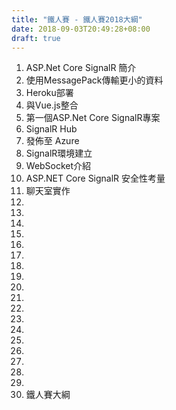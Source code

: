```yaml
---
title: "鐵人賽 - 鐵人賽2018大綱"
date: 2018-09-03T20:49:28+08:00
draft: true
---
```


1. ASP.Net Core SignalR 簡介
2. 使用MessagePack傳輸更小的資料
3. Heroku部署
4. 與Vue.js整合
5. 第一個ASP.Net Core SignalR專案
6. SignalR Hub
7. 發佈至 Azure
8. SignalR環境建立
9. WebSocket介紹
10. ASP.NET Core SignalR 安全性考量
11. 聊天室實作
12. 
13. 
14. 
15. 
16. 
17. 
18. 
19. 
20. 
21. 
22. 
23. 
24. 
25. 
26. 
27. 
28. 
29. 
30. 鐵人賽大綱